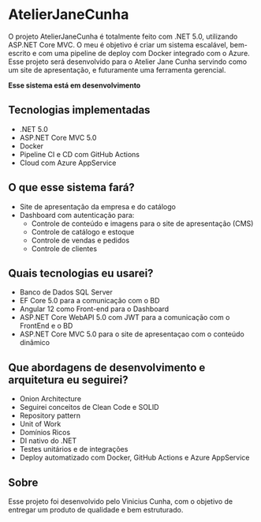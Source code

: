 # AtelierJaneCunha

O projeto AtelierJaneCunha é totalmente feito com .NET 5.0, utilizando ASP.NET Core MVC.
O meu é objetivo é criar um sistema escalável, bem-escrito e com uma pipeline de deploy com Docker integrado com o Azure.
Esse projeto será desenvolvido para o Atelier Jane Cunha servindo como um site de apresentação, e futuramente uma ferramenta gerencial.

__Esse sistema está em desenvolvimento__

## Tecnologias implementadas
* .NET 5.0
* ASP.NET Core MVC 5.0
* Docker
* Pipeline CI e CD com GitHub Actions
* Cloud com Azure AppService

## O que esse sistema fará?
* Site de apresentação da empresa e do catálogo
* Dashboard com autenticação para:
  * Controle de conteúdo e imagens para o site de apresentação (CMS)
  * Controle de catálogo e estoque
  * Controle de vendas e pedidos
  * Controle de clientes
 
 ## Quais tecnologias eu usarei?
 * Banco de Dados SQL Server
 * EF Core 5.0 para a comunicação com o BD
 * Angular 12 como Front-end para o Dashboard
 * ASP.NET Core WebAPI 5.0 com JWT para a comunicação com o FrontEnd e o BD
 * ASP.NET Core MVC 5.0 para o site de apresentaçao com o conteúdo dinâmico
 
 ## Que abordagens de desenvolvimento e arquitetura eu seguirei?
 * Onion Architecture
 * Seguirei conceitos de Clean Code e SOLID
 * Repository pattern
 * Unit of Work
 * Domínios Ricos
 * DI nativo do .NET 
 * Testes unitários e de integrações
 * Deploy automatizado com Docker, GitHub Actions e Azure AppService
 
 ## Sobre
 Esse projeto foi desenvolvido pelo Vinicius Cunha, com o objetivo de entregar um produto de qualidade e bem estruturado.

